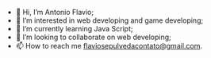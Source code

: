 - 👋 Hi, I’m Antonio Flavio;
- 👀 I’m interested in web developing and game developing;
- 🌱 I’m currently learning Java Script;
- 💞️ I’m looking to collaborate on web developing;
- 📫 How to reach me flaviosepulvedacontato@gmail.com.

<!---
AntonioFlavioSe/AntonioFlavioSe is a ✨ special ✨ repository because its `README.md` (this file) appears on your GitHub profile.
You can click the Preview link to take a look at your changes.
--->
